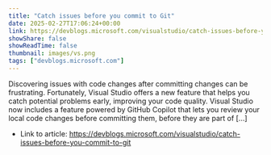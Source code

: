 ```yaml
---
title: "Catch issues before you commit to Git"
date: 2025-02-27T17:06:24+00:00
link: https://devblogs.microsoft.com/visualstudio/catch-issues-before-you-commit-to-git
showShare: false
showReadTime: false
thumbnail: images/vs.png
tags: ["devblogs.microsoft.com"]
---
```

Discovering issues with code changes after committing changes can be frustrating. Fortunately, Visual Studio offers a new feature that helps you catch potential problems early, improving your code quality. Visual Studio now includes a feature powered by GitHub Copilot that lets you review your local code changes before committing them, before they are part of […]

- Link to article: https://devblogs.microsoft.com/visualstudio/catch-issues-before-you-commit-to-git